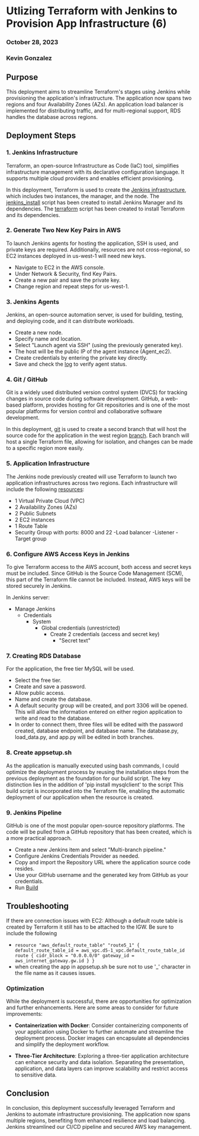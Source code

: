 # Utlizing Terraform with Jenkins to Provision App Infrastructure (6)
### October 28, 2023
### Kevin Gonzalez

## Purpose

This deployment aims to streamline Terraform's stages using Jenkins while provisioning the application's infrastructure. The application now spans two regions and four Availability Zones (AZs). An application load balancer is implemented for distributing traffic, and for multi-regional support, RDS handles the database across regions.

## Deployment Steps

### 1. Jenkins Infrastructure

Terraform, an open-source Infrastructure as Code (IaC) tool, simplifies infrastructure management with its declarative configuration language. It supports multiple cloud providers and enables efficient provisioning.

In this deployment, Terraform is used to create the [Jenkins infrastructure](https://github.com/kevingonzalez7997/Automate_Terraform_D6/blob/main/jenkin_and_agent/main.tf), which includes two instances, the manager, and the node. The [jenkins_install](https://github.com/kevingonzalez7997/Automate_Terraform_D6/blob/main/jenkin_and_agent/jenkins_install.sh) script has been created to install Jenkins Manager and its dependencies. The [terraform](https://github.com/kevingonzalez7997/Automate_Terraform_D6/blob/main/jenkin_and_agent/terraform.sh) script has been created to install Terraform and its dependencies.

### 2. Generate Two New Key Pairs in AWS

To launch Jenkins agents for hosting the application, SSH is used, and private keys are required. Additionally, resources are not cross-regional, so EC2 instances deployed in us-west-1 will need new keys.

- Navigate to EC2 in the AWS console.
- Under Network & Security, find Key Pairs.
- Create a new pair and save the private key.
- Change region and repeat steps for us-west-1.

### 3. Jenkins Agents

Jenkins, an open-source automation server, is used for building, testing, and deploying code, and it can distribute workloads.

- Create a new node.
- Specify name and location.
- Select "Launch agent via SSH" (using the previously generated key).
- The host will be the public IP of the agent instance (Agent_ec2).
- Create credentials by entering the private key directly.
- Save and check the [log]() to verify agent status.

### 4. Git / GitHub

Git is a widely used distributed version control system (DVCS) for tracking changes in source code during software development. GitHub, a web-based platform, provides hosting for Git repositories and is one of the most popular platforms for version control and collaborative software development.

In this deployment, [git](https://github.com/kevingonzalez7997/Git_Cloning) is used to create a second branch that will host the source code for the application in the west region [branch](https://github.com/kevingonzalez7997/Secure_APP_Terraform_D5.1/blob/main/Images/Git_Multi_Branch.png). Each branch will host a single Terraform file, allowing for isolation, and changes can be made to a specific region more easily.

### 5. Application Infrastructure

The Jenkins node previously created will use Terraform to launch two application infrastructures across two regions. Each infrastructure will include the following [resources](https://github.com/kevingonzalez7997/Automate_Terraform_D6/blob/main/initTerraform/main.tf):

- 1 Virtual Private Cloud (VPC)
- 2 Availability Zones (AZs)
- 2 Public Subnets
- 2 EC2 instances
- 1 Route Table
- Security Group with ports: 8000 and 22
-Load balancer
-Listener
-Target group 

### 6. Configure AWS Access Keys in Jenkins

To give Terraform access to the AWS account, both access and secret keys must be included. Since GitHub is the Source Code Management (SCM), this part of the Terraform file cannot be included. Instead, AWS keys will be stored securely in Jenkins.

In Jenkins server:
- Manage Jenkins
  - Credentials
    - System
      - Global credentials (unrestricted)
        - Create 2 credentials (access and secret key)
          - "Secret text"

### 7. Creating RDS Database

For the application, the free tier MySQL will be used.
- Select the free tier.
- Create and save a password.
- Allow public access.
- Name and create the database.
- A default security group will be created, and port 3306 will be opened. This will allow the information entered on either region application to write and read to the database.
- In order to connect them, three files will be edited with the password created, database endpoint, and database name. The database.py, load_data.py, and app.py will be edited in both branches.

### 8. Create appsetup.sh

As the application is manually executed using bash commands, I could optimize the deployment process by reusing the installation steps from the previous deployment as the foundation for our build script. The key distinction lies in the addition of 'pip install mysqlclient' to the script This build script is incorporated into the Terraform file, enabling the automatic deployment of our application when the resource is created.

### 9. Jenkins Pipeline

GitHub is one of the most popular open-source repository platforms. The code will be pulled from a GitHub repository that has been created, which is a more practical approach.

- Create a new Jenkins item and select "Multi-branch pipeline."
- Configure Jenkins Credentials Provider as needed.
- Copy and import the Repository URL where the application source code resides.
- Use your GitHub username and the generated key from GitHub as your credentials.
- Run [Build](https://github.com/kevingonzalez7997/Secure_APP_Terraform_D5.1/blob/main/Images/Jenkins_Success.png)


## Troubleshooting
If there are connection issues with EC2:
Although a default route table is created by Terraform it still has to be attached to the IGW. Be sure to include the following 
- `resource "aws_default_route_table" "route5_1" {
  default_route_table_id = aws_vpc.d5-1_vpc.default_route_table_id
   route {
    cidr_block = "0.0.0.0/0"
    gateway_id = aws_internet_gateway.gw.id
  }
}`
- when creating the app in appsetup.sh be sure not to use '_' character in the file name as it causes issues.
### Optimization

While the deployment is successful, there are opportunities for optimization and further enhancements. Here are some areas to consider for future improvements:

- **Containerization with Docker**: Consider containerizing components of your application using Docker to further automate and streamline the deployment process. Docker images can encapsulate all dependencies and simplify the deployment workflow.

- **Three-Tier Architecture**: Exploring a three-tier application architecture can enhance security and data isolation. Separating the presentation, application, and data layers can improve scalability and restrict access to sensitive data.

## Conclusion
In conclusion, this deployment successfully leveraged Terraform and Jenkins to automate infrastructure provisioning. The application now spans multiple regions, benefiting from enhanced resilience and load balancing. Jenkins streamlined our CI/CD pipeline and secured AWS key management. 
